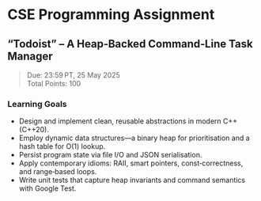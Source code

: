 # CSE Programming Assignment
## “Todoist” – A Heap‑Backed Command‑Line Task Manager

> Due: 23:59 PT, 25 May 2025 <br/>
> Total Points: 100

### Learning Goals
- Design and implement clean, reusable abstractions in modern C++ (C++20).
- Employ dynamic data structures—a binary heap for prioritisation and a hash table for O(1) lookup.
- Persist program state via file I/O and JSON serialisation.
- Apply contemporary idioms: RAII, smart pointers, const‑correctness, and range‑based loops.
- Write unit tests that capture heap invariants and command semantics with Google Test.

